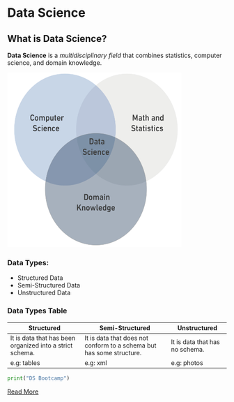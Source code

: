 # Data Science

## What is Data Science?

**Data Science** is a _multidisciplinary field_ that combines statistics, computer science, and domain knowledge.

<img src="DS.png" alt="img" width="400" height="400">

### Data Types:

* Structured Data
* Semi-Structured Data
* Unstructured Data

### Data Types Table

| Structured | Semi-Structured | Unstructured |
|-|-|-|
| It is data that has been organized into a strict schema. | It is data that does not conform to a schema but has some structure. | It is data that has no schema. |
| e.g: tables | e.g: xml | e.g: photos |

```python
print("DS Bootcamp")
```

[Read More](https://en.wikipedia.org/wiki/Data_science)